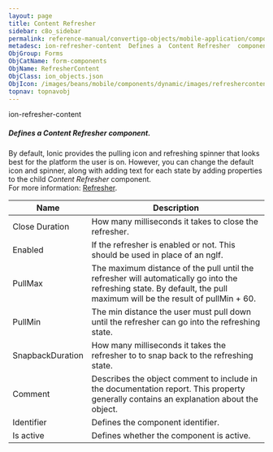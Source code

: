```yaml
---
layout: page
title: Content Refresher
sidebar: c8o_sidebar
permalink: reference-manual/convertigo-objects/mobile-application/components/form-components/content-refresher/
metadesc: ion-refresher-content  Defines a  Content Refresher  component. By default, Ionic provides the pulling icon and refreshing spinner that looks best for
ObjGroup: Forms
ObjCatName: form-components
ObjName: RefresherContent
ObjClass: ion_objects.json
ObjIcon: /images/beans/mobile/components/dynamic/images/refreshercontent_color_32x32.png
topnav: topnavobj
---
```

ion-refresher-content<br/>

##### Defines a <i>Content Refresher</i> component.<br/>
By default, Ionic provides the pulling icon and refreshing spinner that looks best for the platform the user is on. However, you can change the default icon and spinner, along with adding text for each state by adding properties to the child <i>Content Refresher</i> component.<br/>
 For more information: <a href='https://ionicframework.com/docs/v3/api/components/refresher/Refresher/' target='_blank'>Refresher</a>.

Name | Description 
--- | ---
Close Duration | How many milliseconds it takes to close the refresher.
Enabled | If the refresher is enabled or not. This should be used in place of an ngIf.
PullMax | The maximum distance of the pull until the refresher will automatically go into the refreshing state. By default, the pull maximum will be the result of pullMin + 60.
PullMin | The min distance the user must pull down until the refresher can go into the refreshing state.
SnapbackDuration | How many milliseconds it takes the refresher to to snap back to the refreshing state.
Comment | Describes the object comment to include in the documentation report.  This property generally contains an explanation about the object. 
Identifier | Defines the component identifier.  
Is active | Defines whether the component is active. 

